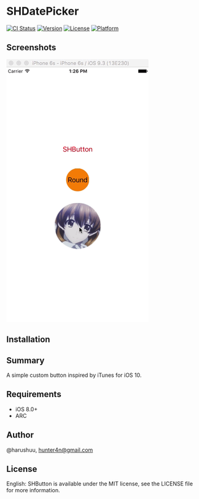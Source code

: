 # SHDatePicker

[![CI Status](http://img.shields.io/travis/@harushuu/SHButton.svg?style=flat)](https://travis-ci.org/@harushuu/SHButton)
[![Version](https://img.shields.io/cocoapods/v/SHButton.svg?style=flat)](http://cocoapods.org/pods/SHButton)
[![License](https://img.shields.io/cocoapods/l/SHButton.svg?style=flat)](http://cocoapods.org/pods/SHButton)
[![Platform](https://img.shields.io/cocoapods/p/SHButton.svg?style=flat)](http://cocoapods.org/pods/SHButton)

## Screenshots
![image](https://github.com/harushuu/SHButton/raw/master/Screenshots.gif)

## Installation
 

## Summary

A simple custom button inspired by iTunes for iOS 10.
 

 

## Requirements

* iOS 8.0+ 
* ARC

## Author

@harushuu, hunter4n@gmail.com

## License

English: SHButton is available under the MIT license, see the LICENSE file for more information.     

